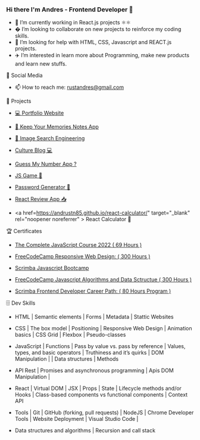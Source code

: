 ### Hi there I'm Andres - Frontend Developer 👋 ### 

- 📇 I’m currently working in React.js projects ⚛⚛️
- � I’m looking to collaborate on new projects to reinforce my coding skills.
- 👾 I’m looking for help with HTML, CSS, Javascript and REACT.js projects.
- ✈️ I’m interested in learn more about Programming, make new products and learn new stuffs.

 📲 Social Media

- 📫 How to reach me: rustandres@gmail.com

 💾 Projects

- <a href="https://devandres.netlify.app/index.html" target="_blank" rel="noopener noreferrer" > 💻 Portfolio Website </a>   

- <a href="https://memorynotapp.herokuapp.com/" target="_blank" rel="noopener noreferrer" > 📝 Keep Your Memories Notes App </a>

- <a href="https://devandres.netlify.app/image%20search%20engineering/portfolio-itemdos" target="_blank" rel="noopener noreferrer" > 📸 Image Search Engineering </a>

- <a href="https://devandres.netlify.app/image%20search%20engineering/portfolio-itemdos](https://devandres.netlify.app/culture%20blog/))" target="_blank" rel="noopener noreferrer" > Culture Blog 💻 </a>

- <a href="https://devandres.netlify.app/image%20search%20engineering/portfolio-itemdos](https://devandres.netlify.app/guess%20my%20number/)" target="_blank" rel="noopener noreferrer" > Guess My Number App ? </a>

- <a href="https://devandres.netlify.app/image%20search%20engineering/portfolio-itemdos](https://devandres.netlify.app/p%20game/)" target="_blank" rel="noopener noreferrer" > JS Game 🎲 </a>

- <a href="https://rpg-tau.vercel.app/" target="_blank" rel="noopener noreferrer" > Password Generator 🔐 </a>

- <a href="https://andrustn85.github.io/review-app/" target="_blank" rel="noopener noreferrer" > React Review App 📥 </a>


- <a href=https://andrustn85.github.io/react-calculator/" target="_blank" rel="noopener noreferrer" > React Calculator 🧮 </a>


🏆 Certificates

  - <a href="https://www.udemy.com/certificate/UC-93bdd64a-c2fb-4a0c-9347-082f01eb919b/" target="_blank" rel="noopener noreferrer">  The Complete JavaScript Course 2022 ( 69 Hours ) </a> 
 
  -  <a href="https://www.freecodecamp.org/certification/andrustn/responsive-web-design" target="_blank" rel="noopener noreferrer"> FreeCodeCamp Responsive Web Design: ( 300 Hours ) </a>
 
  - <a href="https://scrimba.com/certificate/uWKx6Gt6/gjavascript" target="_blank" rel="noopener noreferrer"> Scrimba Javascript Bootcamp </a>
 
  - <a href="https://www.freecodecamp.org/certification/andrustn/javascript-algorithms-and-data-structures" target="_blank" rel="noopener noreferrer"> FreeCodeCamp Javascript Algorithms and Data Sctructue ( 300 Hours ) </a>
 
  - <a href="https://scrimba.com/certificate/uWKx6Gt6/gfrontend" > Scrimba Frontend Developer Career Path: ( 80 Hours Program ) </a>

 🗄 Dev Skills

 * HTML | Semantic elements | Forms | Metadata | Stattic Websites

 * CSS | The box model  | Positioning  | Responsive Web Design | Animation basics | CSS Grid | Flexbox | Pseudo-classes

* JavaScript | Functions | Pass by value vs. pass by reference | Values, types, and basic operators | Truthiness and it’s quirks | DOM Manipulation |
 | Data structures | Methods

* API Rest | Promises and asynchronous programming | Apis DOM Manipulation | 

* React | Virtual DOM | JSX | Props | State | Lifecycle methods and/or Hooks | Class-based components vs functional components | Context API

* Tools | Git | GitHub (forking, pull requests) | NodeJS | Chrome Developer Tools | Website Deployment |  Visual Studio Code |

* Data structures and algorithms | Recursion and call stack
